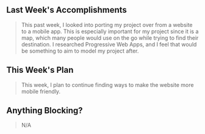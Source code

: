 ## Last Week's Accomplishments

> This past week, I looked into porting my project over from a website to a mobile app.
This is especially important for my project since it is a map, which many people would
use on the go while trying to find their destination. I researched Progressive Web Apps,
and I feel that would be something to aim to model my project after.


## This Week's Plan

> This week, I plan to continue finding ways to make the website more mobile friendly.

## Anything Blocking?

> N/A

